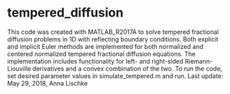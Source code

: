 # tempered_diffusion
This code was created with MATLAB_R2017A to solve tempered fractional diffusion problems in 1D with reflecting boundary conditions.
Both explicit and implicit Euler methods are implemented for both normalized and centered normalized tempered fractional diffusion equations.
The implementation includes functionality for left- and right-sided Riemann-Liouville derivatives and a convex combination of the two.
To run the code, set desired parameter values in simulate_tempered.m and run.
Last update: May 29, 2018, Anna Lischke

